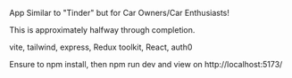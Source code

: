 App Similar to "Tinder" but for Car Owners/Car Enthusiasts!

This is approximately halfway through completion.

vite, tailwind, express, Redux toolkit, React, auth0

Ensure to npm install, then npm run dev and view on http://localhost:5173/
